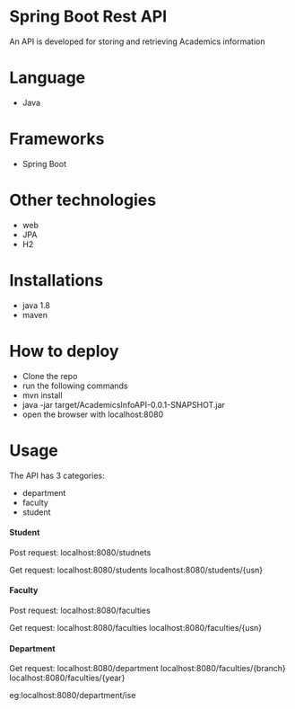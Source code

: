 # Spring Boot Rest API

An API is developed for storing and retrieving Academics information

# Language

* Java

# Frameworks

* Spring Boot

# Other technologies

 * web
 * JPA
 * H2

# Installations

* java 1.8
* maven

# How to deploy

* Clone the repo
* run the following commands
* mvn install
* java -jar target/AcademicsInfoAPI-0.0.1-SNAPSHOT.jar
* open the browser with localhost:8080

# Usage

The API has 3 categories:

* department
* faculty
* student

#### Student

Post request:
localhost:8080/studnets

Get request:
localhost:8080/students
localhost:8080/students/{usn}


#### Faculty

Post request:
localhost:8080/faculties

Get request:
localhost:8080/faculties
localhost:8080/faculties/{usn}

####  Department

Get request:
localhost:8080/department
localhost:8080/faculties/{branch}
localhost:8080/faculties/{year}


eg:localhost:8080/department/ise
